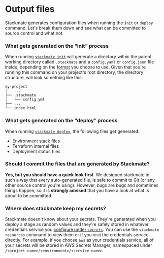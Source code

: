 # Output files

Stackmate generates configuration files when running the `init` or `deploy` command. Let's break them down and see what can be committed to source control and what not.

### What gets generated on the “init” process

When running [`stackmate init`](../commands/stackmate-init.md) will generate a directory within the parent working directory called `.stackmate` and a `config.yaml` or `config.json` file inside, depending on the [format](../commands/stackmate-init.md#options) you choose to use. Given that you're running this command on your project's root directory, the directory structure, will look something like this:

```
my-project
│   ...
├── .stackmate
│   └── config.yml
├── ...
└── index.html
```

### What gets generated on the “deploy” process

When running [`stackmate deploy`](../commands/stackmate-deploy.md), the following files get generated:

* Environment stack files
* Terraform internal files
* Deployment status files

### Should I commit the files that are generated by Stackmate?

**Yes, but you should have a quick look first**. We designed stackmate in such a way that every auto-generated file, is safe to commit to Git (or any other source control you're using). However, bugs are bugs and sometimes things happen, so it is **strongly advised** that you have a look at what is about to be committed.

### Where does stackmate keep my secrets?

Stackmate doesn't know about your secrets. They're generated when you deploy a stage as random values and they're safely stored in whatever credentials service you [configure under `secrets`](../configuration/secrets.md). You can use the `stackmate resources` command to view them or if you visit the credentials service directly. For example, if you choose `aws` as your credentials service, all of your secrets will be stored in AWS Secrets Manager, namespaced under `/<project-name>/<environment>/<service-name>`.
